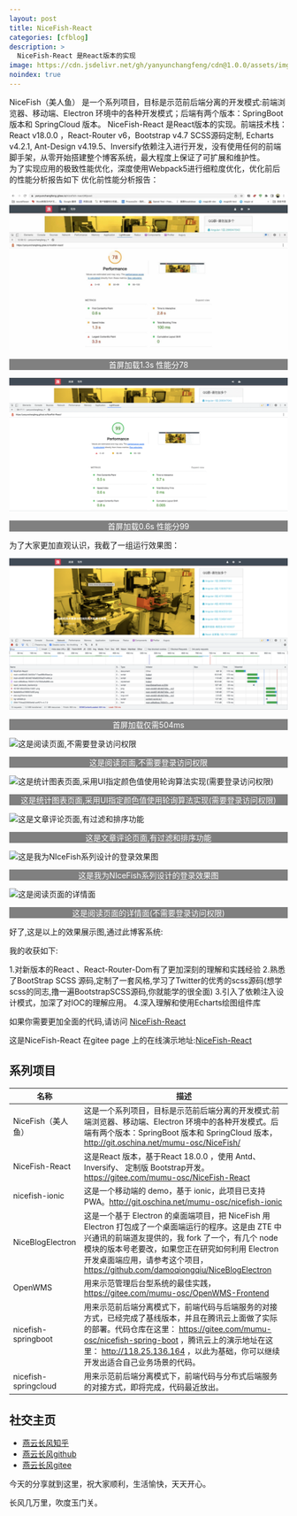 ```yaml
---
layout: post
title: NiceFish-React
categories: [cfblog]
description: >
  NiceFish-React 是React版本的实现
image: https://cdn.jsdelivr.net/gh/yanyunchangfeng/cdn@1.0.0/assets/img/blog/nicefish-react/nicefish-react-cover.png
noindex: true
---
```



NiceFish（美人鱼） 是一个系列项目，目标是示范前后端分离的开发模式:前端浏览器、移动端、Electron 环境中的各种开发模式；后端有两个版本：SpringBoot 版本和 SpringCloud 版本。
NiceFish-React 是React版本的实现。前端技术栈：React  v18.0.0 ，React-Router v6，Bootstrap v4.7 SCSS源码定制,  Echarts v4.2.1, Ant-Design v4.19.5、Inversify依赖注入进行开发，没有使用任何的前端脚手架，从零开始搭建整个博客系统，最大程度上保证了可扩展和维护性。   
为了实现应用的极致性能优化，深度使用Webpack5进行细粒度优化，优化前后的性能分析报告如下
优化前性能分析报告：

![优化前加载页面](/assets/img/blog/nicefish-react/1.png)  
<p align="center" style="background-color:gray;color:#fff">首屏加载1.3s 性能分78</p>  

![优化后加载页面](/assets/img/blog/nicefish-react/2.png)  
<p align="center" style="background-color:gray;color:#fff">首屏加载0.6s 性能分99</p>

为了大家更加直观认识，我截了一组运行效果图：

![首屏加载页面](/assets/img/blog/nicefish-react/3.png)  
<p align="center" style="background-color:gray;color:#fff">首屏加载仅需504ms</p>

![这是阅读页面,不需要登录访问权限](https://cdn.jsdelivr.net/gh/yanyunchangfeng/cdn@1.0.0/assets/img/blog/nicefish-react/nicefish-react2.png) 
<p align="center" style="background-color:gray;color:#fff">这是阅读页面,不需要登录访问权限</p>

![这是统计图表页面,采用UI指定颜色值使用轮询算法实现(需要登录访问权限)](https://cdn.jsdelivr.net/gh/yanyunchangfeng/cdn@1.0.0/assets/img/blog/nicefish-react/nicefish-react3.png) 

<p align="center" style="background-color:gray;color:#fff">这是统计图表页面,采用UI指定颜色值使用轮询算法实现(需要登录访问权限)</p>

![这是文章评论页面,有过滤和排序功能](https://cdn.jsdelivr.net/gh/yanyunchangfeng/cdn@1.0.0/assets/img/blog/nicefish-react/nicefish-react4.png) 
<p align="center" style="background-color:gray;color:#fff">这是文章评论页面,有过滤和排序功能</p>

![这是我为NIceFish系列设计的登录效果图](https://cdn.jsdelivr.net/gh/yanyunchangfeng/cdn@1.0.0/assets/img/blog/nicefish-react/nicefish-react5.png) 
<p align="center" style="background-color:gray;color:#fff">这是我为NIceFish系列设计的登录效果图</p>

![这是阅读页面的详情面 ](https://cdn.jsdelivr.net/gh/yanyunchangfeng/cdn@1.0.0/assets/img/blog/nicefish-react/nicefish-react6.png) 
<p align="center" style="background-color:gray;color:#fff">这是阅读页面的详情面(不需要登录访问权限)</p>

好了,这是以上的效果展示图,通过此博客系统:

我的收获如下:   

1.对新版本的React 、React-Router-Dom有了更加深刻的理解和实践经验
2.熟悉了BootStrap SCSS 源码,定制了一套风格,学习了Twitter的优秀的scss源码(想学scss的同志,撸一遍BootstrapSCSS源码,你就能学的很全面)
3.引入了依赖注入设计模式，加深了对IOC的理解应用。
4.深入理解和使用Echarts绘图组件库

如果你需要更加全面的代码,请访问
[NiceFish-React](https://github.com/damoqiongqiu/NiceFish-React)

这是NiceFish-React 在gitee page 上的在线演示地址:[NiceFish-React](https://yanyunchangfeng.gitee.io/nicefish-react)

## 系列项目

|  名称   | 描述  |
|  ----  | ----  |
| NiceFish（美人鱼）  | 这是一个系列项目，目标是示范前后端分离的开发模式:前端浏览器、移动端、Electron 环境中的各种开发模式。后端有两个版本：SpringBoot 版本和 SpringCloud 版本，http://git.oschina.net/mumu-osc/NiceFish/ |
| NiceFish-React  |  这是React 版本，基于React 18.0.0 ，使用 Antd、Inversify、 定制版 Bootstrap开发。  https://gitee.com/mumu-osc/NiceFish-React|
| nicefish-ionic  | 这是一个移动端的 demo，基于 ionic，此项目已支持 PWA。http://git.oschina.net/mumu-osc/nicefish-ionic |
| NiceBlogElectron  | 这是一个基于 Electron 的桌面端项目，把 NiceFish 用 Electron 打包成了一个桌面端运行的程序。这是由 ZTE 中兴通讯的前端道友提供的，我 fork 了一个，有几个 node 模块的版本号老要改，如果您正在研究如何利用 Electron 开发桌面端应用，请参考这个项目，https://github.com/damoqiongqiu/NiceBlogElectron|
| OpenWMS  | 用来示范管理后台型系统的最佳实践，https://gitee.com/mumu-osc/OpenWMS-Frontend|
| nicefish-springboot  | 用来示范前后端分离模式下，前端代码与后端服务的对接方式，已经完成了基线版本，并且在腾讯云上面做了实际的部署。代码仓库在这里： https://gitee.com/mumu-osc/nicefish-spring-boot ，腾讯云上的演示地址在这里： http://118.25.136.164 ，以此为基础，你可以继续开发出适合自己业务场景的代码。|
| nicefish-springcloud  | 用来示范前后端分离模式下，前端代码与分布式后端服务的对接方式，即将完成，代码最近放出。|       

## 社交主页  

* [燕云长风知乎](https://zhihu.com/people/hbxyxuxiaodong)    
* [燕云长风github](https://github.com/yanyunchangfeng)  
* [燕云长风gitee](https://gitee.com/yanyunchangfeng) 

今天的分享就到这里，祝大家顺利，生活愉快，天天开心。

长风几万里，吹度玉门关。